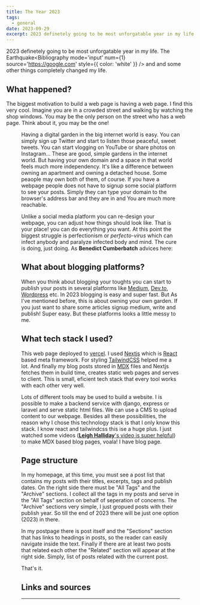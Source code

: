 ```yaml
---
title: The Year 2023
tags:
  - general
date: 2023-09-29
excerpt: 2023 definetely going to be most unforgatable year in my life. The Earthquake and and some other things completely changed my life.
---
```


2023 definetely going to be most unforgatable year in my life. The Earthquake<Bibliography
  mode='input'
  num={1}
  source='https://google.com'
  style={{ color: 'white' }}
/> and and some other things completely changed my life.

## What happened?

The biggest motivation to build a web page is having a web page. I find this very cool. Imagine you are in a crowded street and walking by watching the shop windows.
You may be the only person on the street who has a web page. Think about it, you may be the one!

<Figure
  src="/images/earthquake/earthquake-map.jpeg"
  width={640}
  height={640}
  alt={"A map of central Turkey that shows Earthquake zones."}
  caption={"A map of central Turkey that shows Earthquake zones."}
  quality={75}
  className="mx-auto py-2"
  source={"https://wikipedia.org"}
/>

Having a digital garden in the big internet world is easy. You can simply sign up Twitter and start to listen those peaceful, sweet tweets. You can start vlogging on YouTube or share photos on Instagram... These are good, simple gardens in the internet world. But having your own domain and a space in that world feels much more independency. It's like a difference between owning an apartment and owning a detached house. Some peaople may own both of them, of course. If you have a webpage people does not have to signup some social platform to see your posts. Simply they can type your domain to the browser's address bar and they are in and You are much more reachable.

Unlike a social media platform you can re-design your webpage, you can adjust how things should look like. That is your place! you can do everything you want. At this point the biggest struggle is perfectionism or _perfecto-virus_ which can infect anybody and paralyze infected body and mind. The cure is doing, just doing. As **Benedict Cumberbatch** advices here:

<YouTube id="U1NtMRguvno" className="" />

## What about blogging platforms?

When you think about blogging your toughts you can start to publish your posts in several platforms like [Medium](https://medium.com), [Dev.to](https://dev.to), [Wordpress](https://wordpress.org) etc. In 2023 blogging is easy and super fast. But As I've mentioned before, this is about owning your own garden. If you just want to share some articles signup medium, write and publish! Super easy. But these platforms looks a little messy to me.

## What tech stack I used?

This web page deployed to [vercel](https://vercel.com). I used [Nextjs](https://nextjs.org) which is [React](https://reactjs.org) based meta framework. For styling [TailwindCSS](https://tailwindcss.com) helped me a lot. And finally my blog posts stored in [MDX](https://mdxjs.com/) files and Nextjs fetches them in build time, creates static web pages and serves to client. This is small, eficient tech stack that every tool works with each other very well.

Lots of different tools may be used to build a website. I is possible to make a backend service with django, express or laravel and serve static html files. We can use a CMS to upload content to our webpage. Besides all these possibilities, the reason why I chose this technology stack is that I only know this stack. I know react and tailwindcss this ise a huge plus. I just watched some videos ([**Leigh Halliday**'s video is super helpful](https://www.youtube.com/watch?v=J_0SBJMxmcw)) to make MDX based blog pages, voala! I have blog page.

## Page structure

In my homepage, at this time, you must see a post list that contains my posts with their titles, excerpts, tags and publish dates. On the right side there must be "All Tags" and the "Archive" sections. I collect all the tags in my posts and serve in the "All Tags" section on behalf of seperation of concerns. The "Archive" sections very simple, I just gropued posts with their publish year. So till the end of 2023 there will be just one option (2023) in there.

In my postpage there is post itself and the "Sections" section that has links to headings in posts, so the reader can easily navigate inside the text. Finally if there are at least two posts that related each other the "Related" section will appear at the right side. Simply, list of posts related with the current post.

That's it.

## Links and sources
---
<Bibliography
  mode='print'
/>